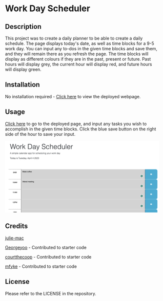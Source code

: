 # Work Day Scheduler

## Description

This project was to create a daily planner to be able to create a daily schedule. The page displays today's date, as well as time blocks for a 9-5 work day. You can input any to-dos in the given time blocks and save them, and they will remain there as you refresh the page. The time blocks will display as different colours if they are in the past, present or future. Past hours will display grey, the current hour will display red, and future hours will display green.

## Installation

No installation required - [Click here](https://julie-mac.github.io/daily-planner/) to view the deployed webpage.

## Usage

[Click here](https://julie-mac.github.io/daily-planner/) to go to the deployed page, and input any tasks you wish to accomplish in the given time blocks. Click the blue save button on the right side of the hour to save your input.

![Screenshot of Work Day Schedule](/Assets/schedule-screenshot.png)

## Credits

[julie-mac](https://github.com/julie-mac)

[Georgeyoo](https://github.com/Georgeyoo) - Contributed to starter code

[courtthecoop](https://github.com/courtthecoop) - Contributed to starter code

[mfyke](https://github.com/mfyke) - Contributed to starter code


## License

Please refer to the LICENSE in the repository.
